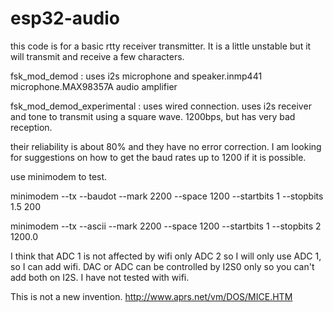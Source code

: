 # esp32-audio
this code is for a basic rtty receiver transmitter. It is a little unstable but it will  transmit and receive a few characters.

fsk_mod_demod : uses i2s microphone and speaker.inmp441 microphone.MAX98357A audio amplifier


fsk_mod_demod_experimental : uses wired connection. uses i2s receiver and tone to transmit using a square wave. 1200bps, but has very bad reception.



their reliability is about 80% and they have no error correction.
I am looking for suggestions on how to get the baud rates up to 1200 if it is possible.


use minimodem to test.


minimodem --tx --baudot --mark 2200 --space 1200 --startbits 1 --stopbits 1.5 200


minimodem --tx --ascii --mark 2200 --space 1200 --startbits 1 --stopbits 2 1200.0


I think that ADC 1 is not affected by wifi only ADC 2 so I will only use ADC 1, so I can add wifi.
DAC or ADC can be controlled by I2S0 only so you can't add both on I2S. I have not tested with wifi.


This is not a new invention. http://www.aprs.net/vm/DOS/MICE.HTM
